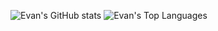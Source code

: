 ![Evan's GitHub stats](https://github-readme-stats.vercel.app/api?username=evanhuang117&show_icons=true&theme=material-palenight)
![Evan's Top Languages](https://github-readme-stats.vercel.app/api/top-langs?username=evanhuang117&layout=compact&theme=material-palenight)

